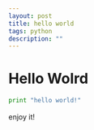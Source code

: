 ```yaml
---
layout: post
title: hello world
tags: python
description: ""
---
```



# Hello Wolrd
  ```python
  print "hello world!"
  ```

enjoy it!
　　　　
